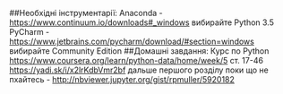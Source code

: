 ##Необхідні інструментарії:
Anaconda - https://www.continuum.io/downloads#_windows вибирайте Python 3.5 
PyCharm - https://www.jetbrains.com/pycharm/download/#section=windows вибирайте Community Edition
##Домашні завдання:
Курс по Python https://www.coursera.org/learn/python-data/home/week/5
ст. 17-46 https://yadi.sk/i/x2lrKdbVmr2bf
дальше першого розділу поки що не пхайтесь - http://nbviewer.jupyter.org/gist/rpmuller/5920182
